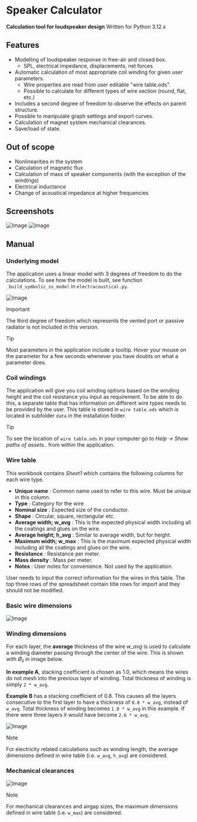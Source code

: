 # Speaker Calculator
**Calculation tool for loudspeaker design**
Written for Python 3.12.x

## Features
* Modelling of loudspeaker response in free-air and closed box.
  * SPL, electrical impedance, displacements, net forces
* Automatic calculation of most appropriate coil winding for given user parameters.
  * Wire properties are read from user editable "wire table.ods".
  * Possible to calculate for different types of wire section (round, flat, etc.)
* Includes a second degree of freedom to observe the effects on parent structure.
* Possible to manipulate graph settings and export curves.
* Calculation of magnet system mechanical clearances.
* Save/load of state.

## Out of scope
* Nonlinearities in the system
* Calculation of magnetic flux
* Calculation of mass of speaker components (with the exception of the windings)
* Electrical inductance
* Change of acoustical impedance at higher frequencies

## Screenshots

![Image](./images/SC1.png)
![Image](./images/SC2.png)

## Manual
### Underlying model
The application uses a linear model with 3 degrees of freedom to do the calculations. To see how the model is built, see function `_build_symbolic_ss_model` in `electracoustical.py`.

![Image](./images/system_model.webp)

> [!IMPORTANT]
> The third degree of freedom which represents the vented port or passive radiator is not included in this version.

> [!TIP]
> Most parameters in the application include a tooltip. Hover your mouse on the parameter for a few seconds whenever you have doubts on what a parameter does.

### Coil windings
The application will give you coil winding options based on the winding height and the coil resistance you input as requirement. To be able to do this, a separate table that has information on different wire types needs to be provided by the user. This table is stored in `wire table.ods` which is located in subfolder `data` in the installation folder.

> [!TIP]
> To see the location of `wire table.ods` in your computer go to *Help -> Show paths of assets..* from within the application.

### Wire table
This workbook contains *Sheet1* which contains the following columns for each wire type.
- **Unique name** : Common name used to refer to this wire. Must be unique in this column.
- **Type** : Category for the wire
- **Nominal size** : Expected size of the conductor.
- **Shape** : Circular, square, rectangular etc.
- **Average width; w_avg** : This is the expected physical width including all the coatings and glues on the wire.
- **Average height; h_avg** : Similar to average width, but for height.
- **Maximum width; w_max** : This is the maximum expected physical width including all the coatings and glues on the wire.
- **Resistance** : Resistance per meter.
- **Mass density** : Mass per meter.
- **Notes** : User notes for convenience. Not used by the application.

User needs to input the correct information for the wires in this table. The top three rows of the spreadsheet contain title rows for import and they should not be modified.

### Basic wire dimensions
![Image](./images/coil_winding_1.webp)

### Winding dimensions
For each layer, the **average** thickness of the wire *w_avg* is used to calculate a winding diameter passing through the center of the wire. This is shown with *Ø<sub>li</sub>* in image below.

**In example A**, stacking coefficient is chosen as 1.0, which means the wires do not mesh into the previous layer of winding. Total thickness of winding is simply `2 * w_avg`.

**Example B** has a stacking coefficient of 0.8. This causes all the layers consecutive to the first layer to have a thickness of `0.8 * w_avg`, instead of `w_avg`. Total thickness of winding becomes `1.8 * w_avg` in this example. If there were three layers it would have become `2.6 * w_avg`.

![Image](./images/coil_winding_2.webp)

> [!NOTE]
> For electricity related calculations such as winding length, the average dimensions defined in wire table (i.e. `w_avg`, `h_avg`) are considered.

### Mechanical clearances
![Image](./images/coil_winding_3.webp)
> [!NOTE]
> For mechanical clearances and airgap sizes, the maximum dimensions defined in wire table (i.e. `w_max`) are considered.
